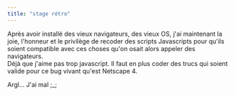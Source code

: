```yaml
---
title: "stage rétro"
---
```


Après avoir installé des vieux navigateurs, des vieux OS, j'ai maintenant la
joie, l'honneur et le privilège de recoder des scripts Javascripts pour qu'ils
soient compatible avec ces choses qu'on osait alors appeler des navigateurs.  
Déjà que j'aime pas trop javascript. Il faut en plus coder des trucs qui
soient valide pour ce bug vivant qu'est Netscape 4.

Argl... J'ai mal ;_;

